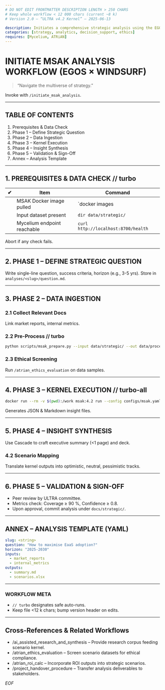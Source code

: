 ```yaml
---
# DO NOT EDIT FRONTMATTER DESCRIPTION LENGTH > 250 CHARS
# Keep whole workflow < 12 000 chars (current ~8 k)
# Version 2.0 – “ULTRA v4.2 Kernel” – 2025-06-13

description: Initiates a comprehensive strategic analysis using the EGOS ULTRA v4.2 Multiverse Strategic Analysis Kernel (MSAK).
categories: [strategy, analytics, decision_support, ethics]
requires: [Mycelium, ATRiAN]
---
```


# INITIATE MSAK ANALYSIS WORKFLOW (EGOS × WINDSURF)

> “Navigate the multiverse of strategy.”

Invoke with `/initiate_msak_analysis`.

---
## TABLE OF CONTENTS
1. Prerequisites & Data Check  
2. Phase 1 – Define Strategic Question  
3. Phase 2 – Data Ingestion  
4. Phase 3 – Kernel Execution  
5. Phase 4 – Insight Synthesis  
6. Phase 5 – Validation & Sign-Off  
7. Annex – Analysis Template  

---
## 1. PREREQUISITES & DATA CHECK // turbo
| ✔ | Item | Command |
|---|------|---------|
|   | MSAK Docker image pulled | `docker images | findstr msak` |
|   | Input dataset present | `dir data/strategic/` |
|   | Mycelium endpoint reachable | `curl http://localhost:8700/health` |

Abort if any check fails.

---
## 2. PHASE 1 – DEFINE STRATEGIC QUESTION
Write single-line question, success criteria, horizon (e.g., 3-5 yrs).
Store in `analyses/<slug>/question.md`.

---
## 3. PHASE 2 – DATA INGESTION
### 2.1 Collect Relevant Docs
Link market reports, internal metrics.

### 2.2 Pre-Process // turbo
```bash
python scripts/msak_prepare.py --input data/strategic/ --out data/processed/
```

### 2.3 Ethical Screening
Run `/atrian_ethics_evaluation` on data samples.

---
## 4. PHASE 3 – KERNEL EXECUTION // turbo-all
```bash
docker run --rm -v $(pwd):/work msak:4.2 run --config configs/msak.yaml --out outputs/<slug>
```
Generates JSON & Markdown insight files.

---
## 5. PHASE 4 – INSIGHT SYNTHESIS
Use Cascade to craft executive summary (<1 page) and deck.

### 4.2 Scenario Mapping
Translate kernel outputs into optimistic, neutral, pessimistic tracks.

---
## 6. PHASE 5 – VALIDATION & SIGN-OFF
* Peer review by ULTRA committee.
* Metrics check: Coverage ≥ 90 %, Confidence ≥ 0.8.
* Upon approval, commit analysis under `docs/strategic/`.

---
## ANNEX – ANALYSIS TEMPLATE (YAML)
```yaml
slug: <string>
question: "How to maximise EaaS adoption?"
horizon: "2025-2030"
inputs:
  - market_reports
  - internal_metrics
outputs:
  - summary.md
  - scenarios.xlsx
```

---
### WORKFLOW META
* `// turbo` designates safe auto-runs.  
* Keep file <12 k chars; bump version header on edits.

---
## Cross-References & Related Workflows

- /ai_assisted_research_and_synthesis – Provide research corpus feeding scenario kernel.
- /atrian_ethics_evaluation – Screen scenario datasets for ethical compliance.
- /atrian_roi_calc – Incorporate ROI outputs into strategic scenarios.
- /project_handover_procedure – Transfer analysis deliverables to stakeholders.

*EOF*